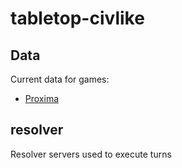 # tabletop-civlike
## Data
  Current data for games:
  - [Proxima](https://github.com/Surrog/tabletop-civlike/blob/master/data/proxima/README.md) 
 
## resolver
  Resolver servers used to execute turns
